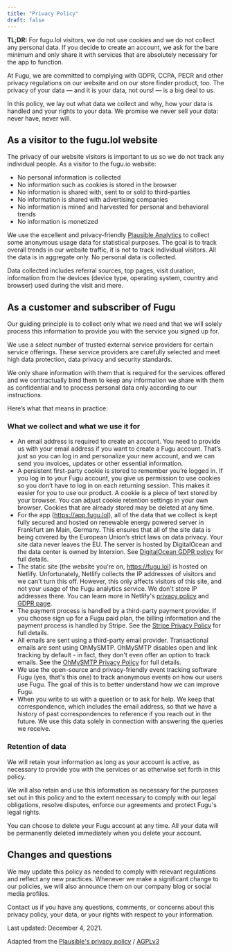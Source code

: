 ```yaml
---
title: "Privacy Policy"
draft: false
---
```


**TL;DR:** For fugu.lol visitors, we do not use cookies and we do not collect any personal data. If you decide to create an account, we ask for the bare minimum and only share it with services that are absolutely necessary for the app to function.

At Fugu, we are committed to complying with GDPR, CCPA, PECR and other privacy regulations on our website and on our store finder product, too. The privacy of your data — and it is your data, not ours! — is a big deal to us.

In this policy, we lay out what data we collect and why, how your data is handled and your rights to your data. We promise we never sell your data: never have, never will.


## As a visitor to the fugu.lol website

The privacy of our website visitors is important to us so we do not track any individual people. As a visitor to the fugu.io website:
* No personal information is collected
* No information such as cookies is stored in the browser
* No information is shared with, sent to or sold to third-parties
* No information is shared with advertising companies
* No information is mined and harvested for personal and behavioral trends
* No information is monetized

We use the excellent and privacy-friendly [Plausible Analytics](https://plausible.io/) to collect some anonymous usage data for statistical purposes. The goal is to track overall trends in our website traffic, it is not to track individual visitors. All the data is in aggregate only. No personal data is collected.

Data collected includes referral sources, top pages, visit duration, information from the devices (device type, operating system, country and browser) used during the visit and more.


## As a customer and subscriber of Fugu

Our guiding principle is to collect only what we need and that we will solely process this information to provide you with the service you signed up for.

We use a select number of trusted external service providers for certain service offerings. These service providers are carefully selected and meet high data protection, data privacy and security standards.

We only share information with them that is required for the services offered and we contractually bind them to keep any information we share with them as confidential and to process personal data only according to our instructions.

Here’s what that means in practice:

### What we collect and what we use it for

* An email address is required to create an account. You need to provide us with your email address if you want to create a Fugu account. That’s just so you can log in and personalize your new account, and we can send you invoices, updates or other essential information.
* A persistent first-party cookie is stored to remember you’re logged in. If you log in to your Fugu account, you give us permission to use cookies so you don’t have to log in on each returning session. This makes it easier for you to use our product. A cookie is a piece of text stored by your browser. You can adjust cookie retention settings in your own browser. Cookies that are already stored may be deleted at any time.
* For the app (https://app.fugu.lol), all of the data that we collect is kept fully secured and hosted on renewable energy powered server in Frankfurt am Main, Germany. This ensures that all of the site data is being covered by the European Union’s strict laws on data privacy. Your site data never leaves the EU. The server is hosted by DigitalOcean and the data center is owned by Interxion. See [DigitalOcean GDPR policy](https://www.digitalocean.com/legal/gdpr-faq/) for full details.
* The static site (the website you're on, https://fugu.lol) is hosted on Netlify. Unfortunately, Netlify collects the IP addresses of visitors and we can't turn this off. However, this only affects visitors of this site, and not your usage of the Fugu analytics service. We don't store IP addresses there. You can learn more in Netlify's [privacy policy](https://www.netlify.com/privacy) and [GDPR page](https://www.netlify.com/gdpr-ccpa/).
* The payment process is handled by a third-party payment provider. If you choose sign up for a Fugu paid plan, the billing information and the payment process is handled by Stripe. See the [Stripe Privacy Policy](https://stripe.com/privacy) for full details.
* All emails are sent using a third-party email provider. Transactional emails are sent using OhMySMTP. OhMySMTP disables open and link tracking by default - in fact, they don't even offer an option to track emails. See the [OhMySMTP Privacy Policy](https://ohmysmtp.com/privacy) for full details.
* We use the open-source and privacy-friendly event tracking software Fugu (yes, that's this one) to track anonymous events on how our users use Fugu. The goal of this is to better understand how we can improve Fugu.
* When you write to us with a question or to ask for help. We keep that correspondence, which includes the email address, so that we have a history of past correspondences to reference if you reach out in the future. We use this data solely in connection with answering the queries we receive.

### Retention of data

We will retain your information as long as your account is active, as necessary to provide you with the services or as otherwise set forth in this policy.

We will also retain and use this information as necessary for the purposes set out in this policy and to the extent necessary to comply with our legal obligations, resolve disputes, enforce our agreements and protect Fugu's legal rights.

You can choose to delete your Fugu account at any time. All your data will be permanently deleted immediately when you delete your account.


## Changes and questions

We may update this policy as needed to comply with relevant regulations and reflect any new practices. Whenever we make a significant change to our policies, we will also announce them on our company blog or social media profiles.

Contact us if you have any questions, comments, or concerns about this privacy policy, your data, or your rights with respect to your information.

Last updated: December 4, 2021.

Adapted from the [Plausible's privacy policy](https://plausible.io/privacy) / [AGPLv3](https://github.com/plausible/analytics/blob/master/LICENSE.md)